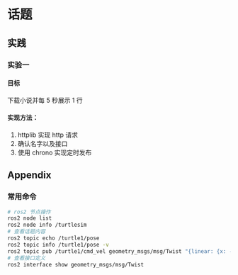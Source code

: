# 话题

## 实践
### 实验一
#### 目标
下载小说并每 5 秒展示 1 行
#### 实现方法：
1. httplib 实现 http 请求
2. 确认名字以及接口
3. 使用 chrono 实现定时发布

## Appendix
### 常用命令
```bash
# ros2 节点操作
ros2 node list
ros2 node info /turtlesim
# 查看话题内容
ros2 topic echo /turtle1/pose
ros2 topic info /turtle1/pose -v
ros2 topic pub /turtle1/cmd_vel geometry_msgs/msg/Twist "{linear: {x: -1.0}}"
# 查看接口定义
ros2 interface show geometry_msgs/msg/Twist
```